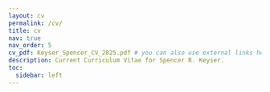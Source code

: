 ```yaml
---
layout: cv
permalink: /cv/
title: cv
nav: true
nav_order: 5
cv_pdf: Keyser_Spencer_CV_2025.pdf # you can also use external links here
description: Current Curriculum Vitae for Spencer R. Keyser.
toc:
  sidebar: left
---
```

